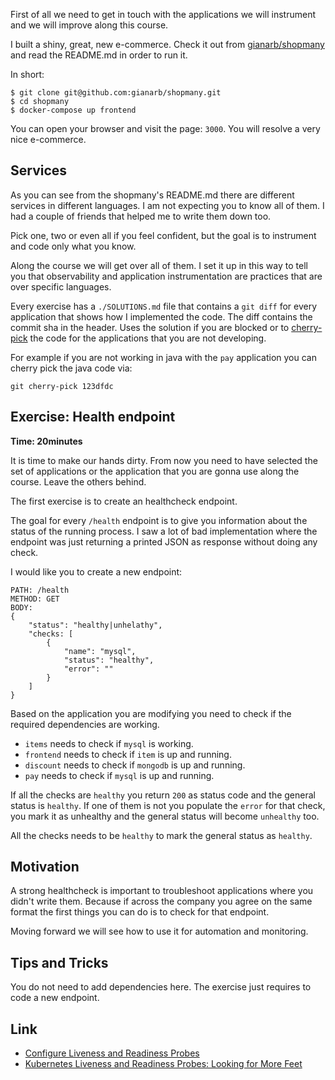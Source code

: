 First of all we need to get in touch with the applications we will instrument
and we will improve along this course.

I built a shiny, great, new e-commerce. Check it out from
[gianarb/shopmany](https://github.com/gianarb/shopmany) and read the README.md
in order to run it.

In short:

```
$ git clone git@github.com:gianarb/shopmany.git
$ cd shopmany
$ docker-compose up frontend
```

You can open your browser and visit the page: `3000`. You will resolve a very
nice e-commerce.

## Services
As you can see from the shopmany's README.md there are different services in different
languages. I am not expecting you to know all of them. I had a couple of friends
that helped me to write them down too.

Pick one, two or even all if you feel confident, but the goal is to instrument
and code only what you know.

Along the course we will get over all of them. I set it up in this way to tell
you that observability and application instrumentation are practices that are
over specific languages.

Every exercise has a `./SOLUTIONS.md` file that contains a `git diff` for every
application that shows how I implemented the code. The diff contains the commit
sha in the header. Uses the solution if you are blocked or to
[cherry-pick](https://git-scm.com/docs/git-cherry-pick) the
code for the applications that you are not developing.

For example if you are not working in java with the `pay` application you can
cherry pick the java code via:

```
git cherry-pick 123dfdc
```

## Exercise: Health endpoint

**Time: 20minutes**

It is time to make our hands dirty. From now you need to have selected the set
of applications or the application that you are gonna use along the course.
Leave the others behind.

The first exercise is to create an healthcheck endpoint.

The goal for every `/health` endpoint is to give you information about the
status of the running process. I saw a lot of bad implementation where the
endpoint was just returning a printed JSON as response without doing any check.

I would like you to create a new endpoint:

```
PATH: /health
METHOD: GET
BODY:
{
    "status": "healthy|unhelathy",
    "checks: [
        {
            "name": "mysql",
            "status": "healthy",
            "error": ""
        }
    ]
}
```
Based on the application you are modifying you need to check if the required
dependencies are working.

* `items` needs to check if `mysql` is working.
* `frontend` needs to check if `item` is up and running.
* `discount` needs to check if `mongodb` is up and running.
* `pay` needs to check if `mysql` is up and running.

If all the checks are `healthy` you return `200` as status code and the general
status is `healthy`. If one of them is not you populate the `error` for that
check, you mark it as unhealthy and the general status will become `unhealthy`
too.

All the checks needs to be `healthy` to mark the general status as `healthy`.

## Motivation
A strong healthcheck is important to troubleshoot applications where you didn't
write them. Because if across the company you agree on the same format the first
things you can do is to check for that endpoint.

Moving forward we will see how to use it for automation and monitoring.

## Tips and Tricks

You do not need to add dependencies here. The exercise just requires to code
a new endpoint.

## Link

* [Configure Liveness and Readiness Probes](https://kubernetes.io/docs/tasks/configure-pod-container/configure-liveness-readiness-probes/)
* [Kubernetes Liveness and Readiness Probes: Looking for More Feet](https://blog.colinbreck.com/kubernetes-liveness-and-readiness-probes-looking-for-more-feet/)

